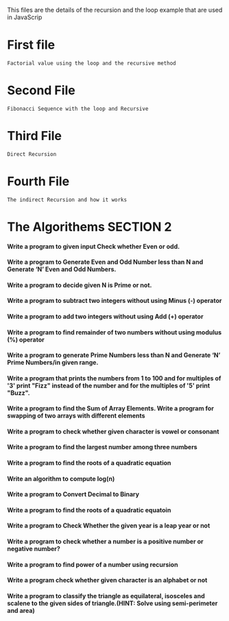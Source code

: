 This files are the details of the recursion and the loop example that are used in JavaScrip 

# First file 
    Factorial value using the loop and the recursive method

# Second File 
    Fibonacci Sequence with the loop and Recursive


# Third File 
    Direct Recursion

# Fourth File 
    The indirect Recursion and how it works 

 # The Algorithems SECTION 2
    
  #### Write a program to given input Check whether Even or odd.
  #### Write a program to Generate Even and Odd Number less than N and Generate ‘N’ Even and Odd Numbers.
  #### Write a program to decide given N is Prime or not.
  #### Write a program to subtract two integers without using Minus (-) operator
  #### Write a program to add two integers without using Add (+) operator
  #### Write a program to find remainder of two numbers without using modulus (%) operator 
  #### Write a program to generate Prime Numbers less than N and Generate ‘N’ Prime Numbers/in given range.
  #### Write a program that prints the numbers from 1 to 100 and for multiples of '3' print "Fizz" instead of the number and for the multiples of '5' print "Buzz".
  #### Write a program to find the Sum of Array Elements. Write a program for swapping of two arrays with different elements
  #### Write a program to check whether given character is vowel or consonant
  #### Write a program to find the largest number among three numbers
  #### Write a program to find the roots of a quadratic equation
  #### Write an algorithm to compute log(n)
  #### Write a program to Convert Decimal to Binary
  #### Write a program to find the roots of a quadratic equatoin
  #### Write a program to Check Whether the given year is a leap year or not
  #### Write a program to check whether a number is a positive number or negative number?
  #### Write a program to find power of a number using recursion
  #### Write a program check whether given character is an alphabet or not
  #### Write a program to classify the triangle as equilateral, isosceles and scalene to the given sides of triangle.(HINT: Solve using semi-perimeter and area)